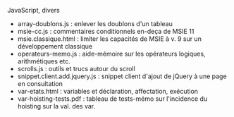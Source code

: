 JavaScript, divers

* array-doublons.js : enlever les doublons d'un tableau
* msie-cc.js : commentaires conditionnels en-deça de MSIE 11
* msie.classique.html : limiter les capacités de MSIE à v. 9 sur un développement classique
* operateurs-memo.js : aide-mémoire sur les opérateurs logiques, arithmétiques etc.
* scrolls.js : outils et trucs autour du scroll
* snippet.client.add.jquery.js : snippet client d'ajout de jQuery à une page en consultation
* var-etats.html : variables et déclaration, affectation, exécution
* var-hoisting-tests.pdf : tableau de tests-mémo sur l'incidence du hoisting sur la val. des var.
